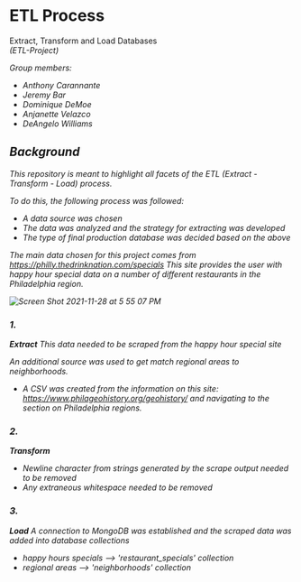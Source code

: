# ETL Process
Extract, Transform and Load Databases
<br>
<i>(ETL-Project)</i>

<i>Group members:<i>
* Anthony Carannante
* Jeremy Bar
* Dominique DeMoe
* Anjanette Velazco
* DeAngelo Williams

## Background
This repository is meant to highlight all facets of the ETL (Extract - Transform - Load) process.

To do this, the following process was followed:
* A data source was chosen
* The data was analyzed and the strategy for extracting was developed
* The type of final production database was decided based on the above

The main data chosen for this project comes from https://philly.thedrinknation.com/specials
This site provides the user with happy hour special data on a number of different restaurants in the Philadelphia region.
  
  ![Screen Shot 2021-11-28 at 5 55 07 PM](https://user-images.githubusercontent.com/22499952/143789657-ef55c0f2-590c-4837-ab79-88fe02808d71.png)


### 1.
<b>Extract</b>
This data needed to be scraped from the happy hour special site

An additional source was used to get match regional areas to neighborhoods.
* A CSV was created from the information on this site: https://www.philageohistory.org/geohistory/ and navigating to the section on Philadelphia regions.

### 2.
<b>Transform</b>
* Newline character from strings generated by the scrape output needed to be removed
* Any extraneous whitespace needed to be removed


### 3.
<b>Load</b>
A connection to MongoDB was established and the scraped data was added into database collections
* happy hours specials --> 'restaurant_specials' collection
* regional areas --> 'neighborhoods' collection
